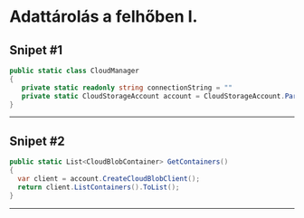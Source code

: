 # Adattárolás a felhőben I. #
## Snipet #1 ##
```cs
public static class CloudManager
{
   private static readonly string connectionString = ""
   private static CloudStorageAccount account = CloudStorageAccount.Parse( connectionString );
}
```
------------------------------------------------------
## Snipet #2 ##
```cs
public static List<CloudBlobContainer> GetContainers()
{
  var client = account.CreateCloudBlobClient();
  return client.ListContainers().ToList();
}
```
------------------------------------------------------

